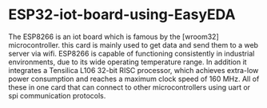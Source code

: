 # ESP32-iot-board-using-EasyEDA
The ESP8266 is an iot board which is famous by the [wroom32] microcontroller.
this card is mainly used to get data and send them to a web server via wifi.
ESP8266 is capable of functioning consistently in industrial environments, due to its wide operating temperature range.
In addition it integrates a Tensilica L106 32-bit RISC processor, which achieves extra-low power consumption and reaches a maximum clock speed of 160 MHz.
All of these in one card that can connect to other microcontrollers using uart or spi communication protocols.
